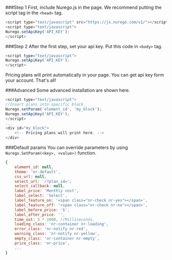 ###Step 1
First, include Nurego.js in the page. We recommend putting the script tag in the ```<head>``` tag.
```JavaScript
<script type="text/javascript" src="https://js.nurego.com/v1/"></script>
<script type="text/javascript">
Nurego.setApiKey('API_KEY');
</script>
```

###Step 2
After the first step, set your api key. Put this code in ```<body>``` tag.
```JavaScript
<script type="text/javascript">
Nurego.setApiKey('API_KEY');
</script>
```
Pricing plans will print automatically in your page. You can get api key form your account.
That's all!

###Advanced
Some advanced installation are shown here.
```JavaScript
<script type="text/javascript">
//Insert plans into specific block.
Nurego.setParam('element_id', 'my_block');
Nurego.setApiKey('API_KEY');
</script>
...
<div id="my_block">
    <!-- Pricing plans will print here. -->
</div>
```

###Default params
You can override parameters by using ```Nurego.SetParam(<key>, <value>)``` function.
```JavaScript
{
    element_id: null,
    theme: 'nr-default',
    css_url: null,
    select_url: '/?plan_id=',
    select_callback: null,
    label_price: 'Monthly cost',
    label_select: 'Select',
    label_feature_on: '<span class="nr-check nr-yes"></span>',
    label_feature_off: '<span class="nr-check nr-no"></span>',
    label_before_price: '$',
    label_after_price: '',
    time_out: 5 * 1000, //Milliseconds,
    loading_class: 'nr-container nr-loading',
    error_class: 'nr-notify nr-red',
    warning_class: 'nr-notify nr-yellow',
    empty_class: 'nr-container nr-empty',
    price_class: 'nr-price',
    ...
}
```